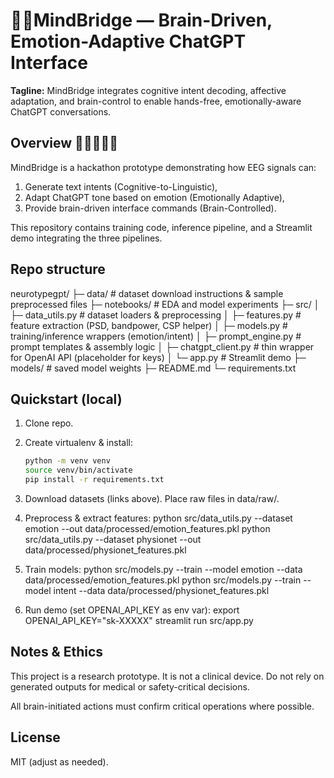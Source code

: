 # 🧠🧠MindBridge — Brain-Driven, Emotion-Adaptive ChatGPT Interface 

**Tagline:** MindBridge integrates cognitive intent decoding, affective adaptation, and brain-control to enable hands-free, emotionally-aware ChatGPT conversations.

## Overview 🤖🧠🇦🇮👾
MindBridge is a hackathon prototype demonstrating how EEG signals can:
1. Generate text intents (Cognitive-to-Linguistic),
2. Adapt ChatGPT tone based on emotion (Emotionally Adaptive),
3. Provide brain-driven interface commands (Brain-Controlled).

This repository contains training code, inference pipeline, and a Streamlit demo integrating the three pipelines.
## Repo structure
neurotypegpt/
├─ data/ # dataset download instructions & sample preprocessed files
├─ notebooks/ # EDA and model experiments
├─ src/
│ ├─ data_utils.py # dataset loaders & preprocessing
│ ├─ features.py # feature extraction (PSD, bandpower, CSP helper)
│ ├─ models.py # training/inference wrappers (emotion/intent)
│ ├─ prompt_engine.py # prompt templates & assembly logic
│ ├─ chatgpt_client.py # thin wrapper for OpenAI API (placeholder for keys)
│ └─ app.py # Streamlit demo
├─ models/ # saved model weights
├─ README.md
└─ requirements.txt



## Quickstart (local)
1. Clone repo.
2. Create virtualenv & install:
    ```bash
   python -m venv venv
   source venv/bin/activate
   pip install -r requirements.txt

3. Download datasets (links above). Place raw files in data/raw/.
4. Preprocess & extract features:
   python src/data_utils.py --dataset emotion --out data/processed/emotion_features.pkl
   python src/data_utils.py --dataset physionet --out data/processed/physionet_features.pkl

5. Train models:
  python src/models.py --train --model emotion --data data/processed/emotion_features.pkl
  python src/models.py --train --model intent --data data/processed/physionet_features.pkl

6. Run demo (set OPENAI_API_KEY as env var):
    export OPENAI_API_KEY="sk-XXXXX"
    streamlit run src/app.py

## Notes & Ethics

This project is a research prototype. It is not a clinical device. Do not rely on generated outputs for medical or safety-critical decisions.

All brain-initiated actions must confirm critical operations where possible.

## License

MIT (adjust as needed).


